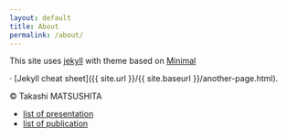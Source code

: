 ```yaml
---
layout: default
title: About
permalink: /about/
---
```


This site uses [jekyll](https://github.com/jekyll/jekyll) with theme based on <a href="https://github.com/pages-themes/minimal">Minimal</a>

&middot; [Jekyll cheat sheet]({{ site.url }}/{{ site.baseurl }}/another-page.html).

&copy; Takashi MATSUSHITA
* <a href="https://takashi-matsushita.github.io/presentations.html">list of presentation</a>
* <a href="https://takashi-matsushita.github.io/publications.html">list of publication</a>
